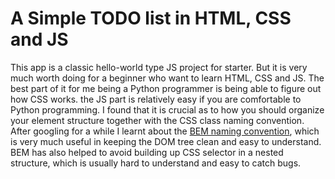 # A Simple TODO list in HTML, CSS and JS

This app is a classic hello-world type JS project for starter. But it is very much worth doing for a beginner who want to learn HTML, CSS and JS. The best part of it for me being a Python programmer is being able to figure out how CSS works. the JS part is relatively easy if you are comfortable to Python programming. I found that it is crucial as to how you should organize your element structure together with the CSS class naming convention. After googling for a while I learnt about the [BEM naming convention](https://de.wikipedia.org/wiki/Block,_Element,_Modifier), which is very much useful in keeping the DOM tree clean and easy to understand. BEM has also helped to avoid building up CSS selector in a nested structure, which is usually hard to understand and easy to catch bugs.